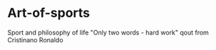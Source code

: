 # Art-of-sports
Sport and philosophy of life 
"Only two words - hard work" qout from Cristinano Ronaldo
